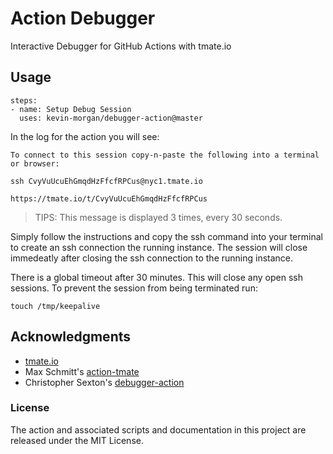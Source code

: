 #  Action Debugger

Interactive Debugger for GitHub Actions with tmate.io

## Usage

```
steps:
- name: Setup Debug Session
  uses: kevin-morgan/debugger-action@master
```

In the log for the action you will see:

```
To connect to this session copy-n-paste the following into a terminal or browser:

ssh CvyVuUcuEhGmqdHzFfcfRPCus@nyc1.tmate.io

https://tmate.io/t/CvyVuUcuEhGmqdHzFfcfRPCus
```
> TIPS: This message is displayed 3 times, every 30 seconds.

Simply follow the instructions and copy the ssh command into your terminal to create an ssh connection the running instance. The session will close immedeatly after closing the ssh connection to the running instance.

There is a global timeout after 30 minutes. This will close any open ssh sessions. To prevent the session from being terminated run:

```
touch /tmp/keepalive
```

## Acknowledgments

* [tmate.io](https://tmate.io)
* Max Schmitt's [action-tmate](https://github.com/mxschmitt/action-tmate)
* Christopher Sexton's [debugger-action](https://github.com/csexton/debugger-action)

### License

The action and associated scripts and documentation in this project are released under the MIT License.
